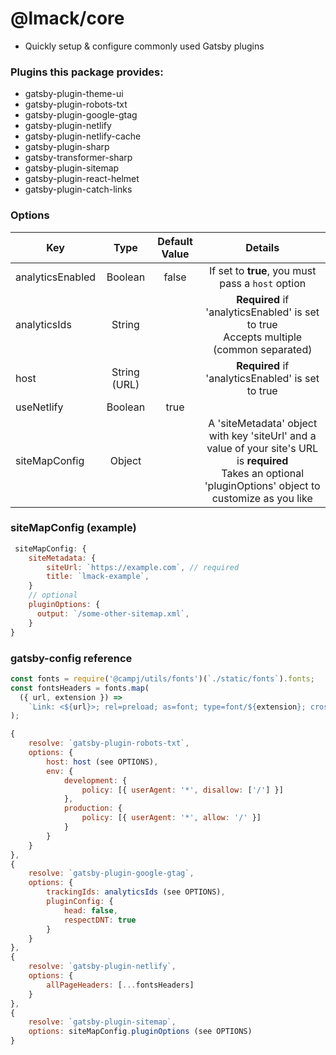 # @lmack/core

- Quickly setup & configure commonly used Gatsby plugins

### Plugins this package provides:

- gatsby-plugin-theme-ui
- gatsby-plugin-robots-txt
- gatsby-plugin-google-gtag
- gatsby-plugin-netlify
- gatsby-plugin-netlify-cache
- gatsby-plugin-sharp
- gatsby-transformer-sharp
- gatsby-plugin-sitemap
- gatsby-plugin-react-helmet
- gatsby-plugin-catch-links

### Options

| Key              |     Type     | Default Value |                                                                             Details                                                                              |
| ---------------- | :----------: | :-----------: | :--------------------------------------------------------------------------------------------------------------------------------------------------------------: |
| analyticsEnabled |   Boolean    |     false     |                                                   If set to **true**, you must pass a <code>host</code> option                                                   |
| analyticsIds     |    String    |               |                                    **Required** if 'analyticsEnabled' is set to true <br> Accepts multiple (common separated)                                    |
| host             | String (URL) |               |                                                        **Required** if 'analyticsEnabled' is set to true                                                         |
| useNetlify       |   Boolean    |     true      |                                                                                                                                                                  |
| siteMapConfig    |    Object    |               | A 'siteMetadata' object with key 'siteUrl' and a value of your site's URL is **required** <br> Takes an optional 'pluginOptions' object to customize as you like |

### siteMapConfig (example)

```javascript
 siteMapConfig: {
    siteMetadata: {
        siteUrl: `https://example.com`, // required
        title: `lmack-example`,
    }
    // optional
    pluginOptions: {
      output: `/some-other-sitemap.xml`,
    }
}
```

### gatsby-config reference

```javascript
const fonts = require('@campj/utils/fonts')(`./static/fonts`).fonts;
const fontsHeaders = fonts.map(
  ({ url, extension }) =>
    `Link: <${url}>; rel=preload; as=font; type=font/${extension}; crossorigin=anonymous`
);

{
    resolve: `gatsby-plugin-robots-txt`,
    options: {
        host: host (see OPTIONS),
        env: {
            development: {
                policy: [{ userAgent: '*', disallow: ['/'] }]
            },
            production: {
                policy: [{ userAgent: '*', allow: '/' }]
            }
        }
    }
},
{
    resolve: `gatsby-plugin-google-gtag`,
    options: {
        trackingIds: analyticsIds (see OPTIONS),
        pluginConfig: {
            head: false,
            respectDNT: true
        }
    }
},
{
    resolve: `gatsby-plugin-netlify`,
    options: {
        allPageHeaders: [...fontsHeaders]
    }
},
{
    resolve: `gatsby-plugin-sitemap`,
    options: siteMapConfig.pluginOptions (see OPTIONS)
}
```
